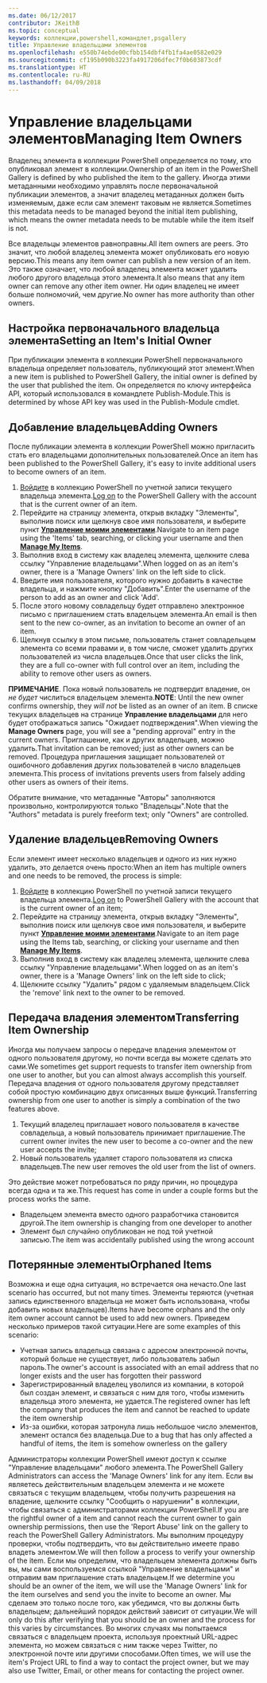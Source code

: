 ```yaml
---
ms.date: 06/12/2017
contributor: JKeithB
ms.topic: conceptual
keywords: коллекции,powershell,командлет,psgallery
title: Управление владельцами элементов
ms.openlocfilehash: e550b74ebde00cfbb154dbf4fb1fa4ae0582e029
ms.sourcegitcommit: cf195b090b3223fa4917206dfec7f0b603873cdf
ms.translationtype: HT
ms.contentlocale: ru-RU
ms.lasthandoff: 04/09/2018
---
```

# <a name="managing-item-owners"></a><span data-ttu-id="5af72-103">Управление владельцами элементов</span><span class="sxs-lookup"><span data-stu-id="5af72-103">Managing Item Owners</span></span>

<span data-ttu-id="5af72-104">Владелец элемента в коллекции PowerShell определяется по тому, кто опубликовал элемент в коллекции.</span><span class="sxs-lookup"><span data-stu-id="5af72-104">Ownership of an item in the PowerShell Gallery is defined by who published the item to the gallery.</span></span>
<span data-ttu-id="5af72-105">Иногда этими метаданными необходимо управлять после первоначальной публикации элементов, а значит владелец метаданных должен быть изменяемым, даже если сам элемент таковым не является.</span><span class="sxs-lookup"><span data-stu-id="5af72-105">Sometimes this metadata needs to be managed beyond the initial item publishing, which means the owner metadata needs to be mutable while the item itself is not.</span></span>

<span data-ttu-id="5af72-106">Все владельцы элементов равноправны.</span><span class="sxs-lookup"><span data-stu-id="5af72-106">All item owners are peers.</span></span>
<span data-ttu-id="5af72-107">Это значит, что любой владелец элемента может опубликовать его новую версию.</span><span class="sxs-lookup"><span data-stu-id="5af72-107">This means any item owner can publish a new version of an item.</span></span> <span data-ttu-id="5af72-108">Это также означает, что любой владелец элемента может удалить любого другого владельца этого элемента.</span><span class="sxs-lookup"><span data-stu-id="5af72-108">It also means that any item owner can remove any other item owner.</span></span>
<span data-ttu-id="5af72-109">Ни один владелец не имеет больше полномочий, чем другие.</span><span class="sxs-lookup"><span data-stu-id="5af72-109">No owner has more authority than other owners.</span></span>

## <a name="setting-an-items-initial-owner"></a><span data-ttu-id="5af72-110">Настройка первоначального владельца элемента</span><span class="sxs-lookup"><span data-stu-id="5af72-110">Setting an Item's Initial Owner</span></span>

<span data-ttu-id="5af72-111">При публикации элемента в коллекции PowerShell первоначального владельца определяет пользователь, публикующий этот элемент.</span><span class="sxs-lookup"><span data-stu-id="5af72-111">When a new item is published to PowerShell Gallery, the initial owner is defined by the user that published the item.</span></span> <span data-ttu-id="5af72-112">Он определяется по ключу интерфейса API, который использовался в командлете Publish-Module.</span><span class="sxs-lookup"><span data-stu-id="5af72-112">This is determined by whose API key was used in the Publish-Module cmdlet.</span></span>

## <a name="adding-owners"></a><span data-ttu-id="5af72-113">Добавление владельцев</span><span class="sxs-lookup"><span data-stu-id="5af72-113">Adding Owners</span></span>

<span data-ttu-id="5af72-114">После публикации элемента в коллекции PowerShell можно пригласить стать его владельцами дополнительных пользователей.</span><span class="sxs-lookup"><span data-stu-id="5af72-114">Once an item has been published to the PowerShell Gallery, it's easy to invite additional users to become owners of an item.</span></span>

1. <span data-ttu-id="5af72-115">[Войдите](https://powershellgallery.com/users/account/LogOn) в коллекцию PowerShell по учетной записи текущего владельца элемента.</span><span class="sxs-lookup"><span data-stu-id="5af72-115">[Log on](https://powershellgallery.com/users/account/LogOn) to the PowerShell Gallery with the account that is the current owner of an item.</span></span>
2. <span data-ttu-id="5af72-116">Перейдите на страницу элемента, открыв вкладку "Элементы", выполнив поиск или щелкнув свое имя пользователя, и выберите пункт [**Управление моими элементами**](https://www.powershellgallery.com/account/Packages).</span><span class="sxs-lookup"><span data-stu-id="5af72-116">Navigate to an item page using the 'Items' tab, searching, or clicking your username and then [**Manage My Items**](https://www.powershellgallery.com/account/Packages).</span></span>
3. <span data-ttu-id="5af72-117">Выполнив вход в систему как владелец элемента, щелкните слева ссылку "Управление владельцами".</span><span class="sxs-lookup"><span data-stu-id="5af72-117">When logged on as an item's owner, there is a 'Manage Owners' link on the left side to click.</span></span>
4. <span data-ttu-id="5af72-118">Введите имя пользователя, которого нужно добавить в качестве владельца, и нажмите кнопку "Добавить".</span><span class="sxs-lookup"><span data-stu-id="5af72-118">Enter the username of the person to add as an owner and click 'Add'.</span></span>
5. <span data-ttu-id="5af72-119">После этого новому совладельцу будет отправлено электронное письмо с приглашением стать владельцем элемента.</span><span class="sxs-lookup"><span data-stu-id="5af72-119">An email is then sent to the new co-owner, as an invitation to become an owner of an item.</span></span>
6. <span data-ttu-id="5af72-120">Щелкнув ссылку в этом письме, пользователь станет совладельцем элемента со всеми правами и, в том числе, сможет удалить других пользователей из числа владельцев.</span><span class="sxs-lookup"><span data-stu-id="5af72-120">Once that user clicks the link, they are a full co-owner with full control over an item, including the ability to remove other users as owners.</span></span>

<span data-ttu-id="5af72-121">**ПРИМЕЧАНИЕ**. Пока новый пользователь не подтвердит владение, он *не будет* числиться владельцем элемента.</span><span class="sxs-lookup"><span data-stu-id="5af72-121">**NOTE**: Until the new owner confirms ownership, they *will not* be listed as an owner of an item.</span></span>
<span data-ttu-id="5af72-122">В списке текущих владельцев на странице **Управление владельцами** для него будет отображаться запись "Ожидает подтверждения".</span><span class="sxs-lookup"><span data-stu-id="5af72-122">When viewing the **Manage Owners** page, you will see a "pending approval" entry in the current owners.</span></span>
<span data-ttu-id="5af72-123">Приглашение, как и других владельцев, можно удалить.</span><span class="sxs-lookup"><span data-stu-id="5af72-123">That invitation can be removed; just as other owners can be removed.</span></span>
<span data-ttu-id="5af72-124">Процедура приглашения защищает пользователей от ошибочного добавления других пользователей в число владельцев элемента.</span><span class="sxs-lookup"><span data-stu-id="5af72-124">This process of invitations prevents users from falsely adding other users as owners of their items.</span></span>

<span data-ttu-id="5af72-125">Обратите внимание, что метаданные "Авторы" заполняются произвольно, контролируются только "Владельцы".</span><span class="sxs-lookup"><span data-stu-id="5af72-125">Note that the "Authors" metadata is purely freeform text; only "Owners" are controlled.</span></span>


## <a name="removing-owners"></a><span data-ttu-id="5af72-126">Удаление владельцев</span><span class="sxs-lookup"><span data-stu-id="5af72-126">Removing Owners</span></span>
<span data-ttu-id="5af72-127">Если элемент имеет несколько владельцев и одного из них нужно удалить, это делается очень просто:</span><span class="sxs-lookup"><span data-stu-id="5af72-127">When an item has multiple owners and one needs to be removed, the process is simple:</span></span>

1. <span data-ttu-id="5af72-128">[Войдите](https://powershellgallery.com/users/account/LogOn) в коллекцию PowerShell по учетной записи текущего владельца элемента.</span><span class="sxs-lookup"><span data-stu-id="5af72-128">[Log on](https://powershellgallery.com/users/account/LogOn) to PowerShell Gallery with the account that is the current owner of an item;</span></span>
2. <span data-ttu-id="5af72-129">Перейдите на страницу элемента, открыв вкладку "Элементы", выполнив поиск или щелкнув свое имя пользователя, и выберите пункт [**Управление моими элементами**](https://www.powershellgallery.com/account/Packages).</span><span class="sxs-lookup"><span data-stu-id="5af72-129">Navigate to an item page using the Items tab, searching, or clicking your username and then [**Manage My Items**](https://www.powershellgallery.com/account/Packages).</span></span>
3. <span data-ttu-id="5af72-130">Выполнив вход в систему как владелец элемента, щелкните слева ссылку "Управление владельцами".</span><span class="sxs-lookup"><span data-stu-id="5af72-130">When logged on as an item's owner, there is a 'Manage Owners' link on the left side to click;</span></span>
4. <span data-ttu-id="5af72-131">Щелкните ссылку "Удалить" рядом с удаляемым владельцем.</span><span class="sxs-lookup"><span data-stu-id="5af72-131">Click the 'remove' link next to the owner to be removed.</span></span>



## <a name="transferring-item-ownership"></a><span data-ttu-id="5af72-132">Передача владения элементом</span><span class="sxs-lookup"><span data-stu-id="5af72-132">Transferring Item Ownership</span></span>
<span data-ttu-id="5af72-133">Иногда мы получаем запросы о передаче владения элементом от одного пользователя другому, но почти всегда вы можете сделать это сами.</span><span class="sxs-lookup"><span data-stu-id="5af72-133">We sometimes get support requests to transfer item ownership from one user to another, but you can almost always accomplish this yourself.</span></span>
<span data-ttu-id="5af72-134">Передача владения от одного пользователя другому представляет собой простую комбинацию двух описанных выше функций.</span><span class="sxs-lookup"><span data-stu-id="5af72-134">Transferring ownership from one user to another is simply a combination of the two features above.</span></span>

1. <span data-ttu-id="5af72-135">Текущий владелец приглашает нового пользователя в качестве совладельца, а новый пользователь принимает приглашение.</span><span class="sxs-lookup"><span data-stu-id="5af72-135">The current owner invites the new user to become a co-owner and the new user accepts the invite;</span></span>
2. <span data-ttu-id="5af72-136">Новый пользователь удаляет старого пользователя из списка владельцев.</span><span class="sxs-lookup"><span data-stu-id="5af72-136">The new user removes the old user from the list of owners.</span></span>

<span data-ttu-id="5af72-137">Это действие может потребоваться по ряду причин, но процедура всегда одна и та же.</span><span class="sxs-lookup"><span data-stu-id="5af72-137">This request has come in under a couple forms but the process works the same.</span></span>

* <span data-ttu-id="5af72-138">Владельцем элемента вместо одного разработчика становится другой.</span><span class="sxs-lookup"><span data-stu-id="5af72-138">The item ownership is changing from one developer to another</span></span>
* <span data-ttu-id="5af72-139">Элемент был случайно опубликован не под той учетной записью.</span><span class="sxs-lookup"><span data-stu-id="5af72-139">The item was accidentally published using the wrong account</span></span>


## <a name="orphaned-items"></a><span data-ttu-id="5af72-140">Потерянные элементы</span><span class="sxs-lookup"><span data-stu-id="5af72-140">Orphaned Items</span></span>
<span data-ttu-id="5af72-141">Возможна и еще одна ситуация, но встречается она нечасто.</span><span class="sxs-lookup"><span data-stu-id="5af72-141">One last scenario has occurred, but not many times.</span></span>
<span data-ttu-id="5af72-142">Элементы теряются (учетная запись единственного владельца не может быть использована, чтобы добавить новых владельцев).</span><span class="sxs-lookup"><span data-stu-id="5af72-142">Items have become orphans and the only item owner account cannot be used to add new owners.</span></span>
<span data-ttu-id="5af72-143">Приведем несколько примеров такой ситуации.</span><span class="sxs-lookup"><span data-stu-id="5af72-143">Here are some examples of this scenario:</span></span>

* <span data-ttu-id="5af72-144">Учетная запись владельца связана с адресом электронной почты, который больше не существует, либо пользователь забыл пароль.</span><span class="sxs-lookup"><span data-stu-id="5af72-144">The owner's account is associated with an email address that no longer exists and the user has forgotten their password</span></span>
* <span data-ttu-id="5af72-145">Зарегистрированный владелец уволился из компании, в которой был создан элемент, и связаться с ним для того, чтобы изменить владельца этого элемента, не удается.</span><span class="sxs-lookup"><span data-stu-id="5af72-145">The registered owner has left the company that produces the item and cannot be reached to update the item ownership</span></span>
* <span data-ttu-id="5af72-146">Из-за ошибки, которая затронула лишь небольшое число элементов, элемент остался без владельца.</span><span class="sxs-lookup"><span data-stu-id="5af72-146">Due to a bug that has only affected a handful of items, the item is somehow ownerless on the gallery</span></span>

<span data-ttu-id="5af72-147">Администраторы коллекции PowerShell имеют доступ к ссылке "Управление владельцами" любого элемента.</span><span class="sxs-lookup"><span data-stu-id="5af72-147">The PowerShell Gallery Administrators can access the 'Manage Owners' link for any item.</span></span>
<span data-ttu-id="5af72-148">Если вы являетесь действительным владельцем элемента и не можете связаться с текущим владельцем, чтобы получить разрешения на владение, щелкните ссылку "Сообщить о нарушении" в коллекции, чтобы связаться с администраторами коллекции PowerShell.</span><span class="sxs-lookup"><span data-stu-id="5af72-148">If you are the rightful owner of a item and cannot reach the current owner to gain ownership permissions, then use the 'Report Abuse' link on the gallery to reach the PowerShell Gallery Administrators.</span></span>
<span data-ttu-id="5af72-149">Мы выполним процедуру проверки, чтобы подтвердить, что вы действительно имеете право владеть элементом.</span><span class="sxs-lookup"><span data-stu-id="5af72-149">We will then follow a process to verify your ownership of the item.</span></span>
<span data-ttu-id="5af72-150">Если мы определим, что владельцем элемента должны быть вы, мы сами воспользуемся ссылкой "Управление владельцами" и отправим вам приглашение стать владельцем.</span><span class="sxs-lookup"><span data-stu-id="5af72-150">If we determine you should be an owner of the item, we will use the 'Manage Owners' link for the item ourselves and send you the invite to become an owner.</span></span>
<span data-ttu-id="5af72-151">Мы сделаем это только после того, как убедимся, что вы должны быть владельцем; дальнейший порядок действий зависит от ситуации.</span><span class="sxs-lookup"><span data-stu-id="5af72-151">We will only do this after verifying that you should be an owner and the process for this varies by circumstances.</span></span>
<span data-ttu-id="5af72-152">Во многих случаях мы попытаемся связаться с владельцем проекта, используя проектный URL-адрес элемента, но можем связаться с ним также через Twitter, по электронной почте или другими способами.</span><span class="sxs-lookup"><span data-stu-id="5af72-152">Often times, we will use the item's Project URL to find a way to contact the project owner, but we may also use Twitter, Email, or other means for contacting the project owner.</span></span>